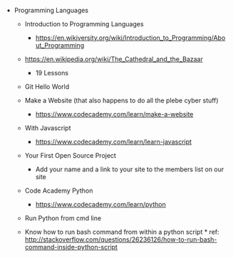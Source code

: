 
* Programming Languages
   * Introduction to Programming Languages
      * https://en.wikiversity.org/wiki/Introduction_to_Programming/About_Programming
   * https://en.wikipedia.org/wiki/The_Cathedral_and_the_Bazaar
      * 19 Lessons
      
   * Git Hello World
   
   * Make a Website (that also happens to do all the plebe cyber stuff)
      * https://www.codecademy.com/learn/make-a-website
   * With Javascript
      * https://www.codecademy.com/learn/learn-javascript
   
   * Your First Open Source Project        
      * Add your name and a link to your site to the members list on our site	   
   * Code Academy Python
      * https://www.codecademy.com/learn/python
      
   * Run Python from cmd line
   * Know how to run bash command from within a python script
          * ref: http://stackoverflow.com/questions/26236126/how-to-run-bash-command-inside-python-script
